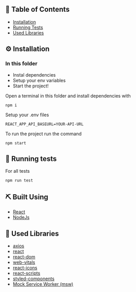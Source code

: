 ## 📝 Table of Contents

- [Installation](#installation)
- [Running Tests](#tests)
- [Used Libraries](#libraries)

## ⚙️ Installation <a name = "installation"></a>


### In this folder

- Instal dependencies
- Setup your env variables
- Start the project!

Open a terminal in this folder and install dependencies with

```
npm i
```

Setup your .env files

```
REACT_APP_API_BASEURL=YOUR-API-URL
```

To run the project run the command

```
npm start
```

## 🔧 Running tests <a name = "tests"></a>


For all tests

```
npm run test
```

## ⛏️ Built Using <a name = "built_using"></a>

- [React](https://pt-br.reactjs.org/)
- [NodeJs](https://nodejs.org/en/)

## 📕 Used Libraries <a name = "libraries"></a>

- [axios](https://www.npmjs.com/package/axios)
- [react](https://www.npmjs.com/package/react)
- [react-dom](https://www.npmjs.com/package/react-dom)
- [web-vitals](https://www.npmjs.com/package/web-vitals)
- [react-icons](https://www.npmjs.com/package/react-icons)
- [react-scripts](https://www.npmjs.com/package/react-scripts)
- [styled-components](https://www.npmjs.com/package/styled-components)
- [Mock Service Worker (msw)](https://www.npmjs.com/package/msw)


